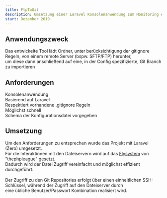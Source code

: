 ```yaml
---
title: FtpToGit  
description: Umsetzung einer Laravel Konsolenanwendung zum Monitoring eines remote FTP Hosts  
start: Dezember 2019  
---
```


<Card>

## Anwendungszweck
Das entwickelte Tool lädt Ordner, unter berücksichtigung der gitignore Regeln, von einem remote Server (bspw. SFTP/FTP) herunter,  
um diese dann anschließend auf eine, in der Config spezifizierte, Git Branch zu importieren

</Card>

<Card>

## Anforderungen
Konsolenanwendung  
Basierend auf Laravel  
Respektiert vorhandene .gitignore Regeln  
Möglichst schnell  
Schema der Konfigurationsdatei vorgegeben  

</Card>

<Card>

## Umsetzung

Um den Anforderungen zu entsprechen wurde das Projekt mit Laravel (Zero) umgesetzt.  
Für die Interaktionen mit den Dateiservern wird auf das <a href="https://flysystem.thephpleague.com/docs" rel="noreferrer" class="underline">Flysystem</a> von "thephpleague" gesetzt.  
Dadurch wird der Datei Zugriff vereinfacht und möglichst effizient durchgeführt.  
<br>
Der Zugriff zu den Git Repositories erfolgt über einen einheitlichen SSH-Schlüssel, während der Zugriff auf den Dateiserver durch  
eine übliche Benutzer/Passwort Kombination realisiert wird.

</Card>
